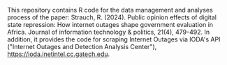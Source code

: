 This repository contains R code for the data management and analyses process of the paper: Strauch, R. (2024). Public opinion effects of digital state repression: How internet outages
shape government evaluation in Africa. Journal of information technology & politics, 21(4),
479-492.
In addition, it provides the code for scraping Internet Outages via IODA's API ("Internet Outages and Detection Analysis Center"), https://ioda.inetintel.cc.gatech.edu. 

